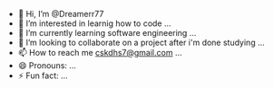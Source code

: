 - 👋 Hi, I’m @Dreamerr77 
- 👀 I’m interested in learnig how to code ...
- 🌱 I’m currently learning software engineering ...
- 💞️ I’m looking to collaborate on a project after i'm done studying ...
- 📫 How to reach me cskdhs7@gmail.com ...
- 😄 Pronouns: ...
- ⚡ Fun fact: ...

<!---
Dreamerr77/Dreamerr77 is a ✨ special ✨ repository because its `README.md` (this file) appears on your GitHub profile.
You can click the Preview link to take a look at your changes.
--->
